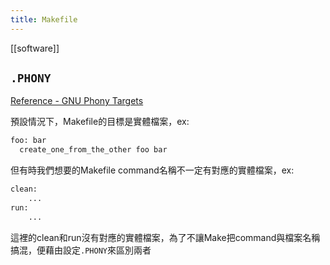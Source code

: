 ```yaml
---
title: Makefile
---
```

[[software]]

## `.PHONY`

[Reference - GNU Phony Targets](https://www.gnu.org/software/make/manual/html_node/Phony-Targets.html)

預設情況下，Makefile的目標是實體檔案，ex:
```sh
foo: bar
  create_one_from_the_other foo bar
```

但有時我們想要的Makefile command名稱不一定有對應的實體檔案，ex:
```sh
clean:
	...
run:
	...
```

這裡的clean和run沒有對應的實體檔案，為了不讓Make把command與檔案名稱搞混，便藉由設定`.PHONY`來區別兩者


